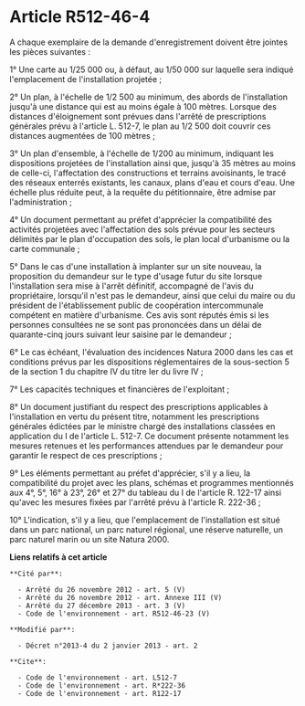 # Article R512-46-4

A chaque exemplaire de la demande d'enregistrement doivent être jointes les pièces suivantes : 

1° Une carte au 1/25 000 ou, à défaut, au 1/50 000 sur laquelle sera indiqué l'emplacement de l'installation projetée ; 

2° Un plan, à l'échelle de 1/2 500 au minimum, des abords de l'installation jusqu'à une distance qui est au moins égale à 100
mètres. Lorsque des distances d'éloignement sont prévues dans l'arrêté de prescriptions générales prévu à l'article L. 512-7,
le plan au 1/2 500 doit couvrir ces distances augmentées de 100 mètres ; 

3° Un plan d'ensemble, à l'échelle de 1/200 au minimum, indiquant les dispositions projetées de l'installation ainsi que,
jusqu'à 35 mètres au moins de celle-ci, l'affectation des constructions et terrains avoisinants, le tracé des réseaux
enterrés existants, les canaux, plans d'eau et cours d'eau. Une échelle plus réduite peut, à la requête du pétitionnaire,
être admise par l'administration ; 

4° Un document permettant au préfet d'apprécier la compatibilité des activités projetées avec l'affectation des sols prévue
pour les secteurs délimités par le plan d'occupation des sols, le plan local d'urbanisme ou la carte communale ; 

5° Dans le cas d'une installation à implanter sur un site nouveau, la proposition du demandeur sur le type d'usage futur du
site lorsque l'installation sera mise à l'arrêt définitif, accompagné de l'avis du propriétaire, lorsqu'il n'est pas le
demandeur, ainsi que celui du maire ou du président de l'établissement public de coopération intercommunale compétent en
matière d'urbanisme. Ces avis sont réputés émis si les personnes consultées ne se sont pas prononcées dans un délai de
quarante-cinq jours suivant leur saisine par le demandeur ; 

6° Le cas échéant, l'évaluation des incidences Natura 2000 dans les cas et conditions prévus par les dispositions
réglementaires de la sous-section 5 de la section 1 du chapitre IV du titre Ier du livre IV ; 

7° Les capacités techniques et financières de l'exploitant ; 

8° Un document justifiant du respect des prescriptions applicables à l'installation en vertu du présent titre, notamment les
prescriptions générales édictées par le ministre chargé des installations classées en application du I de l'article L. 512-7.
Ce document présente notamment les mesures retenues et les performances attendues par le demandeur pour garantir le respect
de ces prescriptions ; 

9° Les éléments permettant au préfet d'apprécier, s'il y a lieu, la compatibilité du projet avec les plans, schémas et
programmes mentionnés aux 4°, 5°, 16° à 23°, 26° et 27° du tableau du I de l'article R. 122-17 ainsi qu'avec les mesures
fixées par l'arrêté prévu à l'article R. 222-36 ; 

10° L'indication, s'il y a lieu, que l'emplacement de l'installation est situé dans un parc national, un parc naturel
régional, une réserve naturelle, un parc naturel marin ou un site Natura 2000.

**Liens relatifs à cet article**

	**Cité par**:

	  - Arrêté du 26 novembre 2012 - art. 5 (V)
	  - Arrêté du 26 novembre 2012 - art. Annexe III (V)
	  - Arrêté du 27 décembre 2013 - art. 3 (V)
	  - Code de l'environnement - art. R512-46-23 (V)

	**Modifié par**:

	  - Décret n°2013-4 du 2 janvier 2013 - art. 2

	**Cite**:

	  - Code de l'environnement - art. L512-7
	  - Code de l'environnement - art. R*222-36
	  - Code de l'environnement - art. R122-17
